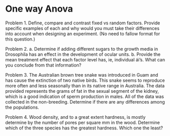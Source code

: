 # One way Anova

Problem 1. Define, compare and contrast fixed vs random factors. Provide specific examples of
each and why would you must take their differences into account when designing an experiment.
(No need to fallow format for this question.)

Problem 2. a. Determine if adding different sugars to the growth media in Drosophila has an
effect in the development of ocular units. b. Provide the mean treatment effect that each factor
level has, ie, individual ái’s. What can you conclude from that information?

Problem 3. The Australian brown tree snake was introduced in Guam and has cause the
extinction of two native birds. This snake seems to reproduce more often and less seasonally than
in its native range in Australia. The data provided represents the grams of fat in the sexual
segment of the kidney, which is a good indication of sperm production in males. All of the data
was collected in the non-breeding. Determine if there are any differences among the populations.

Problem 4. Wood density, and to a great extent hardness, is mostly determine by the number of
pores per square mm in the wood. Determine which of the three species has the greatest
hardness. Which one the least? 
